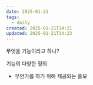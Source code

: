 ```yaml
---
date: 2025-01-21
tags:
  - daily
created: 2025-01-21T14:21
updated: 2025-01-21T14:23
---
```

무엇을 기능이라고 하나?

기능의 다양한 정의
- 무언가를 하기 위해 제공되는 쓸모  